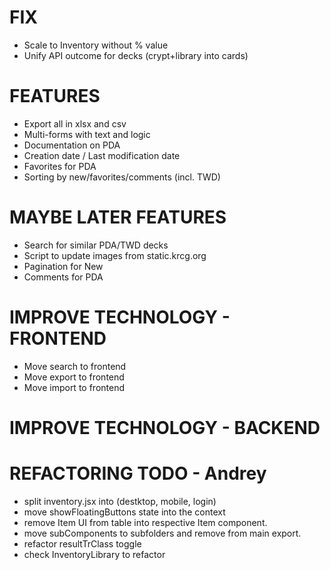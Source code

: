 # FIX
- Scale to Inventory without % value
- Unify API outcome for decks (crypt+library into cards)

# FEATURES
- Export all in xlsx and csv
- Multi-forms with text and logic
- Documentation on PDA
- Creation date / Last modification date
- Favorites for PDA
- Sorting by new/favorites/comments (incl. TWD)

# MAYBE LATER FEATURES
- Search for similar PDA/TWD decks
- Script to update images from static.krcg.org
- Pagination for New
- Comments for PDA

# IMPROVE TECHNOLOGY - FRONTEND
- Move search to frontend
- Move export to frontend
- Move import to frontend

# IMPROVE TECHNOLOGY - BACKEND

# REFACTORING TODO - Andrey
- split inventory.jsx into (destktop, mobile, login)
- move showFloatingButtons state into the context
- remove Item UI from table into respective Item component.
- move subComponents to subfolders and remove from main export.
- refactor resultTrClass toggle
- check InventoryLibrary to refactor
